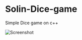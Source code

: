 # Solin-Dice-game
Simple Dice game on c++

  ![Screenshot](https://user-images.githubusercontent.com/90050280/165503006-8292155b-39d7-4db8-82fb-a10745d1d71a.png)
